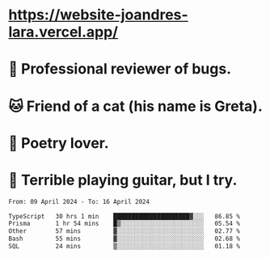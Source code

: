 # https://website-joandres-lara.vercel.app/
# 🐛 Professional reviewer of bugs.
# 🐱 Friend of a cat (his name is Greta).
# 📜 Poetry lover.
# 🎸 Terrible playing guitar, but I try.

<!--START_SECTION:waka-->

```txt
From: 09 April 2024 - To: 16 April 2024

TypeScript   30 hrs 1 min    █████████████████████▓░░░   86.85 %
Prisma       1 hr 54 mins    █▒░░░░░░░░░░░░░░░░░░░░░░░   05.54 %
Other        57 mins         ▓░░░░░░░░░░░░░░░░░░░░░░░░   02.77 %
Bash         55 mins         ▓░░░░░░░░░░░░░░░░░░░░░░░░   02.68 %
SQL          24 mins         ▒░░░░░░░░░░░░░░░░░░░░░░░░   01.18 %
```

<!--END_SECTION:waka-->
